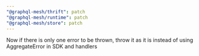 ```yaml
---
"@graphql-mesh/thrift": patch
"@graphql-mesh/runtime": patch
"@graphql-mesh/store": patch
---
```


Now if there is only one error to be thrown, throw it as it is instead of using AggregateError in SDK and handlers
